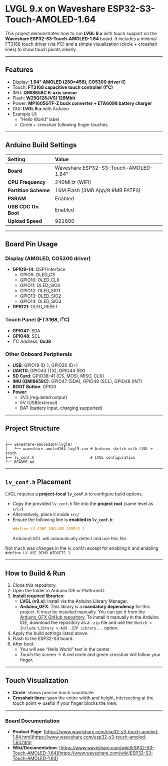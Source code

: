 # LVGL 9.x on Waveshare ESP32-S3-Touch-AMOLED-1.64

This project demonstrates how to run **LVGL 9.x** with touch support on the **Waveshare ESP32-S3-Touch-AMOLED-1.64** board. It includes a minimal FT3168 touch driver (via I²C) and a simple visualization (circle + crosshair lines) to show touch points clearly.

-----

## Features

  - Display: **1.64" AMOLED (280×456), CO5300 driver IC**
  - Touch: **FT3168 capacitive touch controller (I²C)**
  - IMU: **QMI8658C 6-axis sensor**
  - Flash: **W25Q128JVSI 128Mbit**
  - Power: **MP1605GTF-Z buck converter + ETA6098 battery charger**
  - GUI: **LVGL 9.x** with Arduino
  - Example UI:
      - “Hello World” label
      - Circle + crosshair following finger touches

-----

## Arduino Build Settings

| Setting | Value |
| :--- | :--- |
| **Board** | Waveshare ESP32-S3-Touch-AMOLED-1.64" |
| **CPU Frequency** | 240MHz (WiFi) |
| **Partition Scheme** | 16M Flash (3MB App/9.9MB FATFS) |
| **PSRAM** | Enabled |
| **USB CDC On Boot** | Enabled |
| **Upload Speed** | 921600 |

-----

## Board Pin Usage

### Display (AMOLED, CO5300 driver)

  - **GPIO9–14**: QSPI interface
      - GPIO9: OLED\_CS
      - GPIO10: OLED\_CLK
      - GPIO11: OLED\_SIO0
      - GPIO12: OLED\_SIO1
      - GPIO13: OLED\_SIO2
      - GPIO14: OLED\_SIO3
  - **GPIO21**: OLED\_RESET

### Touch Panel (FT3168, I²C)

  - **GPIO47**: SDA
  - **GPIO48**: SCL
  - I²C Address: **0x38**

### Other Onboard Peripherals

  - **USB**: GPIO19 (D-), GPIO20 (D+)
  - **UART0**: GPIO43 (TX), GPIO44 (RX)
  - **SD Card**: GPIO38–41 (CS, MOSI, MISO, CLK)
  - **IMU (QMI8658C)**: GPIO47 (SDA), GPIO48 (SCL), GPIO46 (INT)
  - **BOOT Button**: GPIO0
  - **Power**:
      - 3V3 (regulated output)
      - 5V (USB/external)
      - BAT (battery input, charging supported)

-----

## Project Structure

```
.
├── waveshare-amoled164-lvgl9/
│   └── waveshare-amoled164-lvgl9.ino # Arduino sketch with LVGL + touch
├── lv_conf.h                         # LVGL configuration
└── README.md
```

-----

## `lv_conf.h` Placement

LVGL requires a **project-local `lv_conf.h`** to configure build options.

  - Copy the provided `lv_conf.h` file into the **project root** (same level as `src/`)
  - Alternatively, place it inside `src/`
  - Ensure the following line is **enabled in `lv_conf.h`**:
    ```c
    #define LV_CONF_INCLUDE_SIMPLE 1
    ```
    Arduino/LVGL will automatically detect and use this file.

Not much was changes in the lv_conf.h except for enabling it and enabling `#define LV_USE_DEMO_WIDGETS 1`

-----

## How to Build & Run

1.  Clone this repository.
2.  Open the folder in Arduino IDE or PlatformIO.
3.  **Install required libraries:**
      - **LVGL (v9.x)**: Install via the Arduino Library Manager.
      - **Arduino\_GFX**: This library is a **mandatory dependency** for this project. It must be installed manually. You can get it from the [Arduino\_GFX GitHub repository](https://github.com/moononournation/Arduino_GFX/).
        To install it manually in the Arduino IDE, download the repository as a `.zip` file and use the `Sketch > Include Library > Add .ZIP Library...` option.
4.  Apply the build settings listed above.
5.  Flash to the ESP32-S3 board.
6.  After boot:
      - You will see “Hello World” text in the center.
      - Touch the screen → A red circle and green crosshair will follow your finger.

-----

## Touch Visualization

  - **Circle**: shows precise touch coordinate.
  - **Crosshair lines**: span the entire width and height, intersecting at the touch point → useful if your finger blocks the view.

-----

### Board Documentation

  - **Product Page**: [https://www.waveshare.com/esp32-s3-touch-amoled-1.64.htm](https://www.waveshare.com/esp32-s3-touch-amoled-1.64.htm)
  - **Wiki/Documentation**: [https://www.waveshare.com/wiki/ESP32-S3-Touch-AMOLED-1.64](https://www.waveshare.com/wiki/ESP32-S3-Touch-AMOLED-1.64)